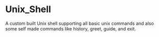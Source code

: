# Unix_Shell
A custom built Unix shell supporting all basic unix commands and also some self made commands like history, greet, guide, and exit.
